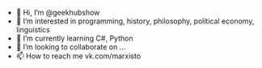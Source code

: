 - 👋 Hi, I’m @geekhubshow
- 👀 I’m interested in programming, history, philosophy, political economy, linguistics
- 🌱 I’m currently learning C#, Python
- 💞️ I’m looking to collaborate on ...
- 📫 How to reach me vk.com/marxisto

<!---
geekhubshow/geekhubshow is a ✨ special ✨ repository because its `README.md` (this file) appears on your GitHub profile.
You can click the Preview link to take a look at your changes.
--->
